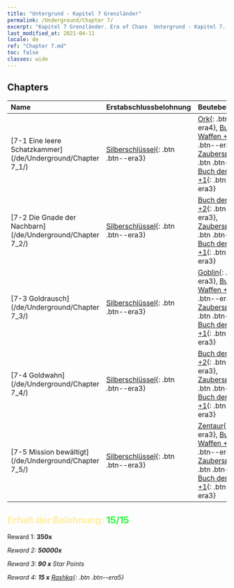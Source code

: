```yaml
---
title: "Untergrund - Kapitel 7 Grenzländer"
permalink: /Underground/Chapter 7/
excerpt: "Kapitel 7 Grenzländer. Era of Chaos  Untergrund - Kapitel 7. Grenzländer"
last_modified_at: 2021-04-11
locale: de
ref: "Chapter 7.md"
toc: false
classes: wide
---
```


## Chapters

  | Name |  Erstabschlussbelohnung | Beutebelohnung |
  |:------------|:------------|:------------| 
  | [7-1 Eine leere Schatzkammer](/de/Underground/Chapter 7_1/) | [Silberschlüssel](/de/Items/con_693/){: .btn .btn--era3} | [Ork](/de/Items/unt_219/){: .btn .btn--era4}, [Buch der Waffen +2](/de/Items/mat_32/){: .btn .btn--era3}, [Zauberspruchrollen](/de/Items/con_694/){: .btn .btn--era3}, [Buch der Waffen +1](/de/Items/mat_25/){: .btn .btn--era3} |
  | [7-2 Die Gnade der Nachbarn](/de/Underground/Chapter 7_2/) | [Silberschlüssel](/de/Items/con_693/){: .btn .btn--era3} | [Buch der Waffen +2](/de/Items/mat_32/){: .btn .btn--era3}, [Zauberspruchrollen](/de/Items/con_694/){: .btn .btn--era3}, [Buch der Waffen +1](/de/Items/mat_25/){: .btn .btn--era3} |
  | [7-3 Goldrausch](/de/Underground/Chapter 7_3/) | [Silberschlüssel](/de/Items/con_693/){: .btn .btn--era3} | [Goblin](/de/Items/unt_217/){: .btn .btn--era3}, [Buch der Waffen +2](/de/Items/mat_32/){: .btn .btn--era3}, [Zauberspruchrollen](/de/Items/con_694/){: .btn .btn--era3}, [Buch der Waffen +1](/de/Items/mat_25/){: .btn .btn--era3} |
  | [7-4 Goldwahn](/de/Underground/Chapter 7_4/) | [Silberschlüssel](/de/Items/con_693/){: .btn .btn--era3} | [Buch der Waffen +2](/de/Items/mat_32/){: .btn .btn--era3}, [Zauberspruchrollen](/de/Items/con_694/){: .btn .btn--era3}, [Buch der Waffen +1](/de/Items/mat_25/){: .btn .btn--era3} |
  | [7-5 Mission bewältigt](/de/Underground/Chapter 7_5/) | [Silberschlüssel](/de/Items/con_693/){: .btn .btn--era3} | [Zentaur](/de/Items/unt_199/){: .btn .btn--era3}, [Buch der Waffen +2](/de/Items/mat_32/){: .btn .btn--era3}, [Zauberspruchrollen](/de/Items/con_694/){: .btn .btn--era3}, [Buch der Waffen +1](/de/Items/mat_25/){: .btn .btn--era3} |


## <span style="color: #ffeea0">Erhalt der Belohnung: </span><span style="color: #27f73a">15/15</span>

 Reward 1:  **350x** <i class="fas fa-gem"/>

 Reward 2:  **50000x** <i class="fas fa-coins"/>

 Reward 3: **90 x** Star Points

 Reward 4: **15 x** [Rashka](/de/Items/her_384/){: .btn .btn--era5}

